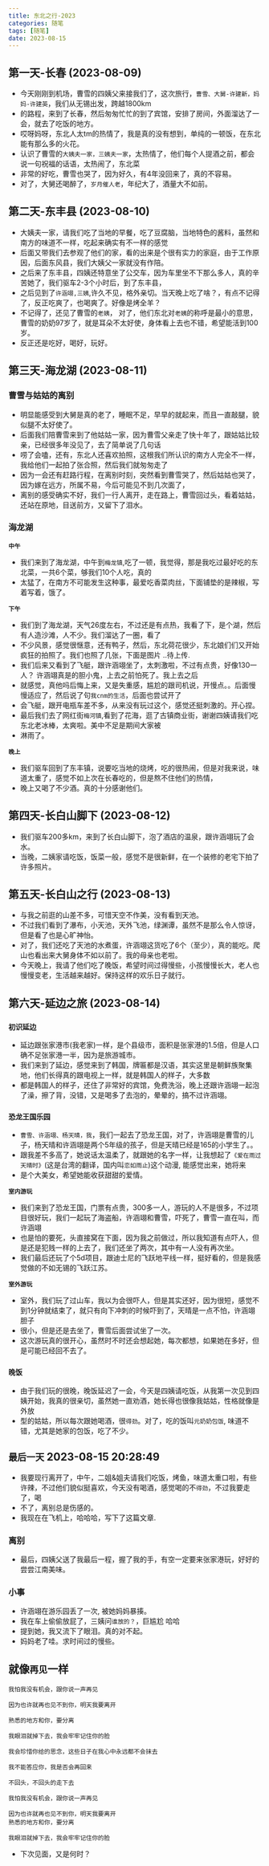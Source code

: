 ```yaml
---
title: 东北之行-2023
categories: 随笔  
tags: [随笔]
date: 2023-08-15
---
```


## 第一天-长春 (2023-08-09)
- 今天刚刚到机场，曹雪的四姨父来接我们了，这次旅行，`曹雪、大舅-许建新，妈妈-许建英`，我们从无锡出发，跨越1800km
- 的路程，来到了长春，然后匆匆忙忙的到了宾馆，安排了房间，外面溜达了一会，就去了吃饭的地方。
- 哎呀妈呀，东北人太tm的热情了，我是真的没有想到，单纯的一顿饭，在东北能有那么多的火花。
- 认识了曹雪的`大姨夫一家，三姨夫一家`，太热情了，他们每个人提酒之前，都会说一句祝福的话语，太热闹了，东北菜
- 非常的好吃，曹雪也哭了，因为好久，有4年没回来了，真的不容易。
- 对了，大舅还喝醉了，`岁月催人老`，年纪大了，酒量大不如前。

## 第二天-东丰县 (2023-08-10)
- 大姨夫一家，请我们吃了当地的早餐，吃了豆腐脑，当地特色的酱料，虽然和南方的味道不一样，吃起来确实有不一样的感觉
- 后面又带我们去参观了他们的家，看的出来是个很有实力的家庭，由于工作原因，后面东风县，我们大姨父一家就没有作陪。
- 之后来了东丰县，四姨还特意坐了公交车，因为车里坐不下那么多人，真的辛苦她了，我们驱车2-3个小时后，到了东丰县，
- 之后见到了`许涵翊,三姨`,许久不见，格外亲切。当天晚上吃了啥？，有点不记得了，反正吃爽了，也喝爽了。好像是烤全羊？
- 不记得了，还见了曹雪的`老姨`， 对了，他们东北对`老姨`的称呼是最小的意思，曹雪的奶奶97岁了，就是耳朵不太好使，身体看上去也不错，希望能活到100岁。
- 反正还是吃好，喝好，玩好。

## 第三天-海龙湖 (2023-08-11)
### 曹雪与姑姑的离别
- 明显能感受到大舅是真的老了，睡眠不足，早早的就起来，而且一直敲腿，貌似腿不太好使了。
- 后面我们陪曹雪来到了他姑姑一家，因为曹雪父亲走了快十年了，跟姑姑比较亲，已经很多年没见了，去了简单说了几句话
- 唠了会嗑，还有，东北人还喜欢拍照，这根我们所认识的南方人完全不一样，我给他们一起拍了张合照，然后我们就匆匆走了
- 因为一会还有赶路行程，在离别时刻，突然看到曹雪哭了，然后姑姑也哭了，因为嫁在远方，所属不易，今后可能见不到几次面了，
- 离别的感受确实不好，我们一行人离开，走在路上，曹雪回过头，看着姑姑，还站在原地，目送前方，又留下了泪水。

### 海龙湖
**`中午`**
- 我们来到了海龙湖，中午到`梅龙镇`,吃了一顿，我觉得，那是我吃过最好吃的东北菜，一共6个菜，够我们10个人吃，真的
- 太猛了，在南方不可能发生这种事，最爱吃香菜肉丝，下面铺垫的是辣椒，写着写着，饿了。

**`下午`**
- 我们到了海龙湖，天气26度左右，不过还是有点热，我看了下，是个湖，然后有人造沙滩，人不少。我们溜达了一圈，看了
- 不少风景，感觉很惬意，还有鸭子，然后，东北荷花很少，东北娘们们又开始疯狂的拍照了。我们也照了几张，下面是图片
..待上传.
- 我们后来又看到了飞艇，跟许涵翊坐了，太刺激啦，不过有点贵，好像130一人？ 许涵翊真是的胆小鬼，上去之前怕死了。我上去之后
- 就感觉，真他吗后悔上来，又是失重感，尴尬的跟司机说，开慢点。。后面慢慢适应了，然后说了句`我cnm的生活`，后面也尝试开了
- 会飞艇，跟开电瓶车差不多，从来没有玩过这个，感觉还挺刺激的。开心捏。
- 最后我们去了网红街`梅河镇`,看到了花海，逛了古镇商业街，谢谢四姨请我们吃东北老冰棒，太爽啦。美中不足是期间大家被
- 淋雨了。 

**`晚上`** 
- 我们驱车回到了东丰镇，说要吃当地的烧烤，吃的很热闹，但是对我来说，味道太重了，感觉不如上次在长春吃的，但是熬不住他们的热情，
- 晚上又喝了不少酒。真的十分感谢他们。

## 第四天-长白山脚下 (2023-08-12)
- 我们驱车200多km，来到了长白山脚下，泡了酒店的温泉，跟许涵翊玩了会水。
- 当晚，二姨家请吃饭，饭菜一般，感觉不是很新鲜，在一个装修的老宅下拍了许多照片。

## 第五天-长白山之行 (2023-08-13)
- 与我之前逛的山差不多，可惜天空不作美，没有看到天池。
- 不过我们看到了瀑布，小天池，天外飞池，绿渊谭，虽然不是那么令人惊讶，但是看了也是心旷神怡。
- 对了，我们还吃了天池的水煮蛋，许涵翊这货吃了6个（至少），真的能吃。爬山也看出来大舅身体不如以前了。我的母亲也老啦。
- 今天晚上，我请了他们吃了晚饭，希望时间过得慢些，小孩慢慢长大，老人也慢慢变老，生活越来越好。保持这样的欢乐日子就行。

## 第六天-延边之旅 (2023-08-14)  
### `初识延边`
- 延边跟张家港市(我老家)一样，是个县级市，面积是张家港的1.5倍，但是人口确不足张家港一半，因为是旅游城市。
- 我们来到了延边，感觉来到了韩国，牌匾都是汉语，其实这里是朝鲜族聚集地，他们长得真的跟电视上一样，就是韩国人的样子，大多数
- 都是韩国人的样子，还住了非常好的宾馆，免费洗浴，晚上还跟许涵翊一起泡了澡，擦了背，没错，又是喝多了去泡的，晕晕的，搞不过许涵翊。

### `恐龙王国乐园`  
- `曹雪、许涵翊、杨天晴，我`，我们一起去了恐龙王国，对了，许涵翊是曹雪的儿子，杨天晴和许涵翊是两个5年级的孩子，但是天晴已经是165的小学生了。。
- 跟我差不多高了，她说话太温柔了，就跟她的名字一样，让我想起了`《爱在雨过天晴时》`(这是台湾的翻译，国内叫`恋如雨止`)这个动漫, 能感觉出来，她将来
- 是个大美女，希望她能收获甜甜的爱情。

**`室内游玩`**
- 我们来到了恐龙王国，门票有点贵，300多一人，游玩的人不是很多，不过项目很好玩，我们一起玩了海盗船，许涵翊和曹雪，吓死了，曹雪一直在叫，而许涵翊
- 也是怕的要死，头直接窝在下面，因为我之前做过，所以我知道有点吓人，但是还是犯贱一样的上去了，我们还坐了两次，其中有一人没有再次坐。
- 我们最后还玩了个5d项目，跟迪士尼的飞跃地平线一样，挺好看的，但是我感觉做的不如无锡的飞跃江苏。

**`室外游玩`**
- 室外，我们玩了过山车，我以为会很吓人，但是其实还好，因为很短，感觉不到1分钟就结束了，就只有向下冲刺的时候吓到了，天晴是一点不怕，许涵翊胆子
- 很小，但是还是去坐了，曹雪后面尝试坐了一次。
- 这次游玩真的很开心，虽然时不时还会想起她，每次都想，如果她在多好，但是可能已经回不去了。

### `晚饭`
- 由于我们玩的很晚，晚饭延迟了一会，今天是四姨请吃饭，从我第一次见到四姨开始，我真的很亲切，虽然她一直劝酒，她长得也很像我姑姑，性格就像是外放
- 型的姑姑，所以每次跟她喝酒，很`得劲`。对了，吃的饭叫`元奶奶包饭`, 味道不错，尤其是她家的包饭，吃了不少。

## `最后一天` 2023-08-15 20:28:49
- 我要现行离开了，中午，二姐&姐夫请我们吃饭，烤鱼，味道太重口啦，有些许辣，不过他们貌似挺喜欢，今天没有喝酒，感觉喝的不`得劲`，不过我要走了，喝
- 不了，离别总是伤感的。
- 我现在在飞机上，哈哈哈，写下了这篇文章.
### 离别
- 最后，四姨父送了我最后一程，握了我的手，有空一定要来张家港玩，好好的尝尝江南美味。

### 小事
- 许涵翊在游乐园丢了一次, 被她妈妈暴揍。
- 我在车上偷偷放屁了，三姨问`谁放的？`，巨尴尬 哈哈
- 提到她，我又流下了眼泪。真的对不起。
- 妈妈老了哇。求时间过的慢些。

## 就像`再见`一样
```
我怕我没有机会，跟你说一声再见

因为也许就再也见不到你，明天我要离开

熟悉的地方和你，要分离

我眼泪就掉下去，我会牢牢记住你的脸

我会珍惜你给的思念，这些日子在我心中永远都不会抹去

我不能答应你，我是否会再回来

不回头，不回头的走下去

我怕我没有机会，跟你说一声再见

因为也许就再也见不到你，明天我要离开
熟悉的地方和你，要分离

我眼泪就掉下去，我会牢牢记住你的脸
```

* 下次见面，又是何时？



